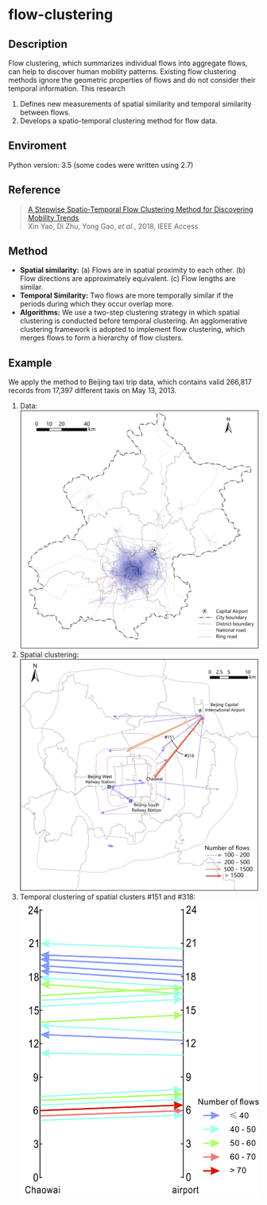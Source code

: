 # flow-clustering

## Description
Flow clustering, which summarizes individual flows into aggregate flows, can help to discover human mobility patterns. Existing flow clustering methods ignore the geometric properties of flows and do not consider their temporal information. This research</br>
1. Defines new measurements of spatial similarity and temporal similarity between flows.</br>
2. Develops a spatio-temporal clustering method for flow data.</br>

## Enviroment
Python version: 3.5 (some codes were written using 2.7)</br>

## Reference
> [A Stepwise Spatio-Temporal Flow Clustering Method for Discovering Mobility Trends](https://ieeexplore.ieee.org/document/8432425/)</br>
> Xin Yao, Di Zhu, Yong Gao, *et al.*, 2018, IEEE Access</br>

## Method
- **Spatial similarity:** (a) Flows are in spatial proximity to each other. (b) Flow directions are approximately equivalent. (c) Flow lengths are similar.</br>
- **Temporal Similarity:** Two flows are more temporally similar if the periods during which they occur overlap more.</br>
- **Algorithms:** We use a two-step clustering strategy in which spatial clustering is conducted before temporal clustering. An agglomerative clustering framework is adopted to implement flow clustering, which merges flows to form a hierarchy of flow clusters.</br>

## Example
We apply the method to Beijing taxi trip data, which contains valid 266,817 records from 17,397 different taxis on May 13, 2013. </br>
1. Data:</br>
![data](data.jpg)
2. Spatial clustering:</br>
![spatial clustering](spatial_clustering.jpg)
3. Temporal clustering of spatial clusters #151 and #318:</br>
![temporal clustering](temporal_clustering.jpg)